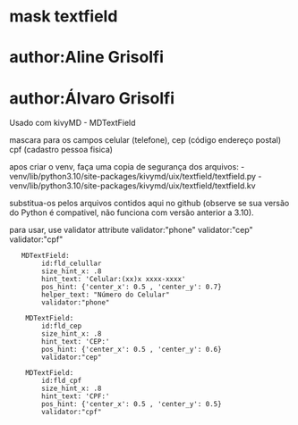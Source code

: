 # mask textfield
# author:Aline Grisolfi
# author:Álvaro Grisolfi

Usado com kivyMD - MDTextField

mascara para os campos celular (telefone), cep (código endereço postal) cpf (cadastro pessoa fisica)

apos criar o venv, faça uma copia de segurança dos arquivos: 
-venv/lib/python3.10/site-packages/kivymd/uix/textfield/textfield.py 
-venv/lib/python3.10/site-packages/kivymd/uix/textfield/textfield.kv 

substitua-os pelos arquivos contidos aqui no github (observe se sua versão do Python é compativel, não funciona com versão anterior a 3.10).


para usar, use validator attribute 
         validator:"phone"
         validator:"cep"
         validator:"cpf"
            


       MDTextField:
            id:fld_celullar
            size_hint_x: .8
            hint_text: 'Celular:(xx)x xxxx-xxxx'
            pos_hint: {'center_x': 0.5 , 'center_y': 0.7}
            helper_text: "Número do Celular"
            validator:"phone"
             
        MDTextField:
            id:fld_cep
            size_hint_x: .8
            hint_text: 'CEP:'
            pos_hint: {'center_x': 0.5 , 'center_y': 0.6}
            validator:"cep"

        MDTextField:
            id:fld_cpf
            size_hint_x: .8
            hint_text: 'CPF:'
            pos_hint: {'center_x': 0.5 , 'center_y': 0.5}
            validator:"cpf"   

